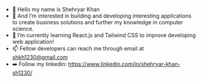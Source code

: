 - 👋 Hello my name is Shehryar Khan
- 👀 And I’m interested in building and developing interesting applications to create business solutions and further my knowledge in computer science.
- 🌱 I’m currently learning React.js and Tailwind CSS to improve developing web application!
- 📫 Fellow developers can reach me through email at shkh1230@gmail.com 
- ➡️ Follow my linkedin: https://www.linkedin.com/in/shehryar-khan-sh1230/


